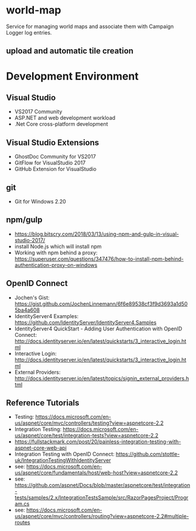 # world-map

Service for managing world maps and associate them with Campaign Logger log entries.

## upload and automatic tile creation

# Development Environment

## Visual Studio

- VS2017 Community
- ASP.NET and web development workload
- .Net Core cross-platform development

## Visual Studio Extensions

- GhostDoc Community for VS2017
- GitFlow for VisualStudio 2017
- GitHub Extension for VisualStudio

## git

- Git for Windows 2.20

## npm/gulp

- https://blog.bitscry.com/2018/03/13/using-npm-and-gulp-in-visual-studio-2017/
- install Node.js which will install npm 
- Working with npm behind a proxy: https://superuser.com/questions/347476/how-to-install-npm-behind-authentication-proxy-on-windows

## OpenID Connect
- Jochen's Gist: https://gist.github.com/JochenLinnemann/6f6e89538cf3f9d3693a1d505ba4a608
- IdentityServer4 Examples: https://github.com/IdentityServer/IdentityServer4.Samples
- IdentityServer4 QuickStart - Adding User Authentication with OpenID Connect: http://docs.identityserver.io/en/latest/quickstarts/3_interactive_login.html
- Interactive Login: http://docs.identityserver.io/en/latest/quickstarts/3_interactive_login.html
- External Providers: http://docs.identityserver.io/en/latest/topics/signin_external_providers.html

## Reference Tutorials
- Testing: https://docs.microsoft.com/en-us/aspnet/core/mvc/controllers/testing?view=aspnetcore-2.2
- Integration Testing: https://docs.microsoft.com/en-us/aspnet/core/test/integration-tests?view=aspnetcore-2.2
- https://fullstackmark.com/post/20/painless-integration-testing-with-aspnet-core-web-api
- Integration Testing with OpenID Connect: https://github.com/stottle-uk/IntegrationTestingWithIdentityServer
- see: https://docs.microsoft.com/en-us/aspnet/core/fundamentals/host/web-host?view=aspnetcore-2.2
- see: https://github.com/aspnet/Docs/blob/master/aspnetcore/test/integration-tests/samples/2.x/IntegrationTestsSample/src/RazorPagesProject/Program.cs
- see: https://docs.microsoft.com/en-us/aspnet/core/mvc/controllers/routing?view=aspnetcore-2.2#multiple-routes



